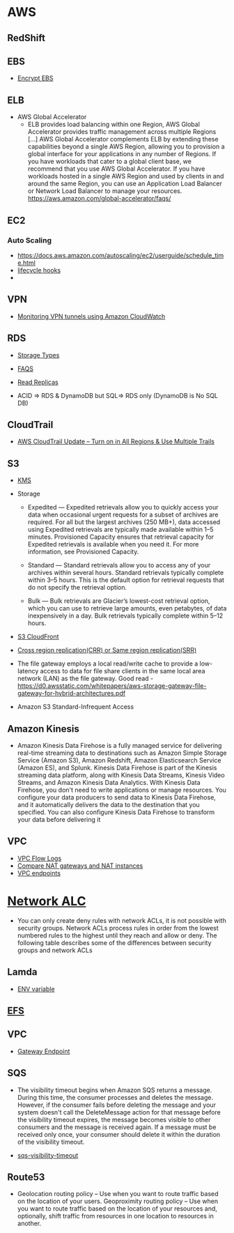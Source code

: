 # AWS

## RedShift
## EBS

- [Encrypt EBS](https://cloudacademy.com/blog/how-to-encrypt-an-ebs-volume-the-new-amazon-ebs-encryption/)

## ELB
- AWS Global Accelerator
  - ELB provides load balancing within one Region, AWS Global Accelerator provides traffic management across multiple Regions [...] AWS Global Accelerator complements ELB by extending these capabilities beyond a single AWS Region, allowing you to provision a global interface for your applications in any number of Regions. If you have workloads that cater to a global client base, we recommend that you use AWS Global Accelerator. If you have workloads hosted in a single AWS Region and used by clients in and around the same Region, you can use an Application Load Balancer or Network Load Balancer to manage your resources. https://aws.amazon.com/global-accelerator/faqs/


## EC2
### Auto Scaling
- https://docs.aws.amazon.com/autoscaling/ec2/userguide/schedule_time.html
- [lifecycle hooks](https://docs.aws.amazon.com/autoscaling/ec2/userguide/lifecycle-hooks.html)
- 

## VPN
- [Monitoring VPN tunnels using Amazon CloudWatch](https://docs.aws.amazon.com/vpn/latest/s2svpn/monitoring-cloudwatch-vpn.html)

## RDS
- [Storage Types](https://docs.aws.amazon.com/AmazonRDS/latest/UserGuide/CHAP_Storage.html)

- [FAQS](https://aws.amazon.com/ebs/faqs/)
- [Read Replicas](https://aws.amazon.com/rds/features/read-replicas/)
- ACID => RDS & DynamoDB but SQL=> RDS only (DynamoDB is No SQL DB)
## CloudTrail
- [AWS CloudTrail Update – Turn on in All Regions & Use Multiple Trails](https://aws.amazon.com/blogs/aws/aws-cloudtrail-update-turn-on-in-all-regions-use-multiple-trails/)

## S3
- [KMS](https://docs.aws.amazon.com/kms/latest/developerguide/concepts.html)
- Storage
  - Expedited — Expedited retrievals allow you to quickly access your data when occasional urgent requests for a subset of archives are required. For all but the largest archives (250 MB+), data accessed using Expedited retrievals are typically made available within 1–5 minutes. Provisioned Capacity ensures that retrieval capacity for Expedited retrievals is available when you need it. For more information, see Provisioned Capacity.

  - Standard — Standard retrievals allow you to access any of your archives within several hours. Standard retrievals typically complete within 3–5 hours. This is the default option for retrieval requests that do not specify the retrieval option.

  - Bulk — Bulk retrievals are Glacier’s lowest-cost retrieval option, which you can use to retrieve large amounts, even petabytes, of data inexpensively in a day. Bulk retrievals typically complete within 5–12 hours.
- [S3 CloudFront](https://docs.aws.amazon.com/AmazonCloudFront/latest/DeveloperGuide/DownloadDistS3AndCustomOrigins.html)
- [Cross region replication(CRR) or Same region replication(SRR)](https://docs.aws.amazon.com/AmazonS3/latest/dev/replication.html#replication-requirements)
- The file gateway employs a local read/write cache to provide a low-latency access to data for file share clients in the same local area network (LAN) as the file gateway.
Good read - https://d0.awsstatic.com/whitepapers/aws-storage-gateway-file-gateway-for-hybrid-architectures.pdf

- Amazon S3 Standard-Infrequent Access

## Amazon Kinesis
+ Amazon Kinesis Data Firehose is a fully managed service for delivering real-time streaming data to destinations such as Amazon Simple Storage Service (Amazon S3), Amazon Redshift, Amazon Elasticsearch Service (Amazon ES), and Splunk. Kinesis Data Firehose is part of the Kinesis streaming data platform, along with Kinesis Data Streams, Kinesis Video Streams, and Amazon Kinesis Data Analytics. With Kinesis Data Firehose, you don't need to write applications or manage resources. You configure your data producers to send data to Kinesis Data Firehose, and it automatically delivers the data to the destination that you specified. You can also configure Kinesis Data Firehose to transform your data before delivering it

## VPC
- [VPC Flow Logs](https://docs.aws.amazon.com/vpc/latest/userguide/flow-logs.html)
- [Compare NAT gateways and NAT instances](https://docs.aws.amazon.com/vpc/latest/userguide/vpc-nat-comparison.html)
- [VPC endpoints](https://docs.aws.amazon.com/vpc/latest/privatelink/vpc-endpoints.html)
# [Network ALC](https://docs.aws.amazon.com/vpc/latest/userguide/vpc-network-acls.html)
- You can only create deny rules with network ACLs, it is not possible with security groups.
Network ACLs process rules in order from the lowest numbered rules to the highest until they reach
and allow or deny. The following table describes some of the differences between security groups
and network ACLs
## Lamda
- [ENV variable](https://docs.aws.amazon.com/lambda/latest/dg/env_variables.html)

## [EFS](https://aws.amazon.com/efs/)


## VPC
- [Gateway Endpoint](https://docs.aws.amazon.com/vpc/latest/userguide/vpc-endpoints-s3.html)

## SQS
- The visibility timeout begins when Amazon SQS returns a message. During this time, the consumer processes and deletes the message. However, if the consumer fails before deleting the message and your system doesn't call the DeleteMessage action for that message before the visibility timeout expires, the message becomes visible to other consumers and the message is received again. If a message must be received only once, your consumer should delete it within the duration of the visibility timeout.

- [sqs-visibility-timeout](https://docs.aws.amazon.com/AWSSimpleQueueService/latest/SQSDeveloperGuide/sqs-visibility-timeout.html)

## Route53
- Geolocation routing policy – Use when you want to route traffic based on the location of your users. Geoproximity routing policy – Use when you want to route traffic based on the location of your resources and, optionally, shift traffic from resources in one location to resources in another.